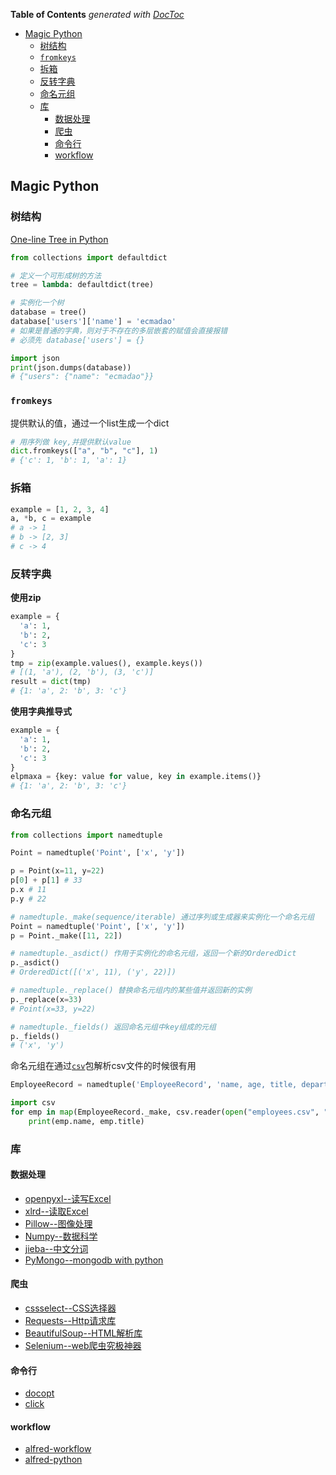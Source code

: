 <!-- START doctoc generated TOC please keep comment here to allow auto update -->
<!-- DON'T EDIT THIS SECTION, INSTEAD RE-RUN doctoc TO UPDATE -->
**Table of Contents**  *generated with [DocToc](https://github.com/thlorenz/doctoc)*

- [Magic Python](#magic-python)
  - [树结构](#%E6%A0%91%E7%BB%93%E6%9E%84)
  - [`fromkeys`](#fromkeys)
  - [拆箱](#%E6%8B%86%E7%AE%B1)
  - [反转字典](#%E5%8F%8D%E8%BD%AC%E5%AD%97%E5%85%B8)
  - [命名元组](#%E5%91%BD%E5%90%8D%E5%85%83%E7%BB%84)
  - [库](#%E5%BA%93)
    - [数据处理](#%E6%95%B0%E6%8D%AE%E5%A4%84%E7%90%86)
    - [爬虫](#%E7%88%AC%E8%99%AB)
    - [命令行](#%E5%91%BD%E4%BB%A4%E8%A1%8C)
    - [workflow](#workflow)

<!-- END doctoc generated TOC please keep comment here to allow auto update -->

## Magic Python

### 树结构

[One-line Tree in Python](https://gist.github.com/hrldcpr/2012250)

```python
from collections import defaultdict

# 定义一个可形成树的方法
tree = lambda: defaultdict(tree)

# 实例化一个树
database = tree()
database['users']['name'] = 'ecmadao'
# 如果是普通的字典，则对于不存在的多层嵌套的赋值会直接报错
# 必须先 database['users'] = {}

import json
print(json.dumps(database))
# {"users": {"name": "ecmadao"}}
```

### `fromkeys`

提供默认的值，通过一个list生成一个dict

```python
# ⽤序列做 key,并提供默认value
dict.fromkeys(["a", "b", "c"], 1)
# {'c': 1, 'b': 1, 'a': 1}
```

### 拆箱

```python
example = [1, 2, 3, 4]
a, *b, c = example
# a -> 1
# b -> [2, 3]
# c -> 4
```

### 反转字典

**使用zip**

```python
example = {
  'a': 1,
  'b': 2,
  'c': 3
}
tmp = zip(example.values(), example.keys())
# [(1, 'a'), (2, 'b'), (3, 'c')]
result = dict(tmp)
# {1: 'a', 2: 'b', 3: 'c'}
```

**使用字典推导式**

```python
example = {
  'a': 1,
  'b': 2,
  'c': 3
}
elpmaxa = {key: value for value, key in example.items()}
# {1: 'a', 2: 'b', 3: 'c'}
```

### 命名元组

```python
from collections import namedtuple

Point = namedtuple('Point', ['x', 'y'])

p = Point(x=11, y=22)
p[0] + p[1] # 33
p.x # 11
p.y # 22
```

```python
# namedtuple._make(sequence/iterable) 通过序列或生成器来实例化一个命名元组
Point = namedtuple('Point', ['x', 'y'])
p = Point._make([11, 22])

# namedtuple._asdict() 作用于实例化的命名元组，返回一个新的OrderedDict
p._asdict()
# OrderedDict([('x', 11), ('y', 22)])

# namedtuple._replace() 替换命名元组内的某些值并返回新的实例
p._replace(x=33)
# Point(x=33, y=22)

# namedtuple._fields() 返回命名元组中key组成的元组
p._fields()
# ('x', 'y')
```

命名元组在通过[`csv`](https://docs.python.org/3.5/library/csv.html)包解析csv文件的时候很有用

```python
EmployeeRecord = namedtuple('EmployeeRecord', 'name, age, title, department, paygrade')

import csv
for emp in map(EmployeeRecord._make, csv.reader(open("employees.csv", "rb"))):
    print(emp.name, emp.title)
```

### 库

#### 数据处理

- [openpyxl--读写Excel](http://openpyxl.readthedocs.io/en/default/)
- [xlrd--读取Excel](https://github.com/python-excel/xlrd)
- [Pillow--图像处理](https://pillow.readthedocs.io/en/3.3.x/)
- [Numpy--数据科学](http://www.numpy.org/)
- [jieba--中文分词](https://github.com/fxsjy/jieba)
- [PyMongo--mongodb with python](https://api.mongodb.com/python/current/index.html)

#### 爬虫

- [cssselect--CSS选择器](https://pythonhosted.org/cssselect/)
- [Requests--Http请求库](http://requests-docs-cn.readthedocs.io/zh_CN/latest/)
- [BeautifulSoup--HTML解析库](https://www.crummy.com/software/BeautifulSoup/bs4/doc/index.zh.html)
- [Selenium--web爬虫究极神器](http://selenium-python.readthedocs.io/index.html)

#### 命令行

- [docopt](http://docopt.org/)
- [click](http://click.pocoo.org/6/)

#### workflow

- [alfred-workflow](http://www.deanishe.net/alfred-workflow/)
- [alfred-python](https://github.com/nikipore/alfred-python)